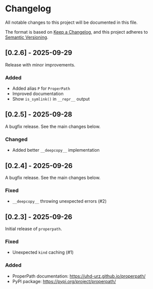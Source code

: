 # Changelog

All notable changes to this project will be documented in this file.

The format is based on [Keep a Changelog](https://keepachangelog.com/en/1.0.0/),
and this project adheres to [Semantic Versioning](https://semver.org/spec/v2.0.0.html).

## [0.2.6] - 2025-09-29

Release with minor improvements.

### Added

- Added alias `P` for `ProperPath`
- Improved documentation
- Show `is_symlink()` in `__repr__` output

## [0.2.5] - 2025-09-28

A bugfix release. See the main changes below.

### Changed

- Added better `__deepcopy__` implementation

## [0.2.4] - 2025-09-26

A bugfix release. See the main changes below.

### Fixed

- `__deepcopy__` throwing unexpected errors (#2)

## [0.2.3] - 2025-09-26

Initial release of `properpath`.

### Fixed

- Unexpected `kind` caching (#1)

### Added

- ProperPath documentation: https://uhd-urz.github.io/properpath/
- PyPI package: https://pypi.org/project/properpath/
